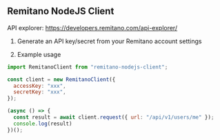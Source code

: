 ## Remitano NodeJS Client

API explorer: https://developers.remitano.com/api-explorer/

1. Generate an API key/secret from your Remitano account settings

2. Example usage

```javascript
import RemitanoClient from "remitano-nodejs-client";

const client = new RemitanoClient({
  accessKey: "xxx",
  secretKey: "xxx",
});

(async () => {
  const result = await client.request({ url: "/api/v1/users/me" });
  console.log(result)
})();
```
